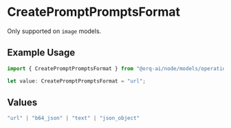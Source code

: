 # CreatePromptPromptsFormat

Only supported on `image` models.

## Example Usage

```typescript
import { CreatePromptPromptsFormat } from "@orq-ai/node/models/operations";

let value: CreatePromptPromptsFormat = "url";
```

## Values

```typescript
"url" | "b64_json" | "text" | "json_object"
```